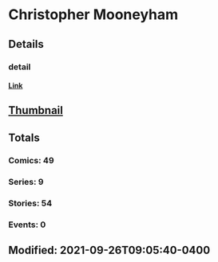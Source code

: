 # Christopher  Mooneyham 
## Details
### detail
#### [Link](http://marvel.com/comics/creators/13863/christopher_mooneyham?utm_campaign=apiRef&utm_source=225578a89fc76f3d20fbffda5d17a88d)
## [Thumbnail](http://i.annihil.us/u/prod/marvel/i/mg/b/40/image_not_available.jpg)
## Totals
### Comics: 49
### Series: 9
### Stories: 54
### Events: 0
## Modified: 2021-09-26T09:05:40-0400